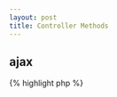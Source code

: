 ```yaml
---
layout: post
title: Controller Methods
---
```


ajax
----

{% highlight php %}
<?php
/**
 * Return to client as ajax respond.
 *
 * @param mixed data The data to return.
 * @param mixed error The error data.
 * @param mixed append Additional data to append to result.
 */
{% endhighlight %}

enum
----

{% highlight php %}
<?php
/**
 * The system enum setter/getter
 *
 * @param mixed group The enum group name.
 * @param mixed value The option value, for setter label, or label getter.
 * @param mixed label The option label, for setter label only
 */
{% endhighlight %}

redirect
--------

{% highlight php %}
<?php
/**
 * Redirect to some URL.
 *
 * @param string next Target URL.
 * @param integer status Redirect status.
 */
{% endhighlight %}

respond
-------

{% highlight php %}
<?php
/**
 * Print page.
 * @param string view The view to load.
 * @param array params The parameters to send to view.
 */
{% endhighlight %}

setting
-------

Get or set system setting. Saving won't save it to database anyway. See
[Site Params]({{ site.baseurl }}{% post_url 2016-02-11-site-params %}) for preset
site setting ( site params ).

{% highlight php %}
<?php
/**
 * Get or set system setting
 *
 * @param string name The setting name.
 * @param mixed value The value, only for setter.
 *
 * @return mixed setting value.
 */
{% endhighlight %}

show_404
--------

{% highlight php %}
<?php
/**
 * Print 404 page
 */
{% endhighlight %}
